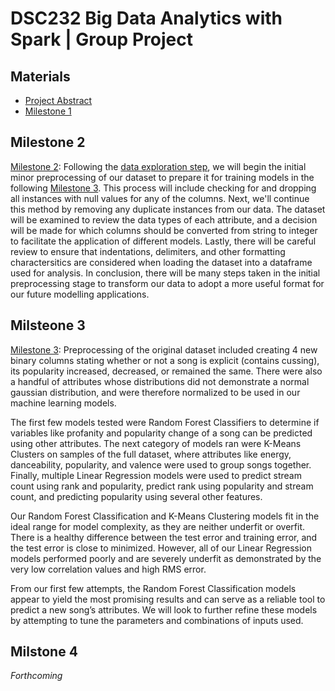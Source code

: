 # DSC232 Big Data Analytics with Spark | Group Project

## Materials
- [Project Abstract](https://github.com/ntd002/DSC232/blob/Milestone1/Spotify%20Audio%20Data%20Abstract.pdf)
- [Milestone 1](https://github.com/ntd002/DSC232/tree/Milestone1)

## Milestone 2
[Milestone 2](https://github.com/ntd002/DSC232/tree/Milestone2): Following the [data exploration step](https://github.com/ntd002/DSC232/tree/Milestone1), we will begin the initial minor preprocessing of our dataset to prepare it for training models in the following [Milestone 3](https://github.com/ntd002/DSC232/tree/Milestone3). This process will include checking for and dropping all instances with null values for any of the columns. Next, we'll continue this method by removing any duplicate instances from our data. The dataset will be examined to review the data types of each attribute, and a decision will be made for which columns should be converted from string to integer to facilitate the application of different models. Lastly, there will be careful review to ensure that indentations, delimiters, and other formatting charactersitics are considered when loading the dataset into a dataframe used for analysis. In conclusion, there will be many steps taken in the initial preprocessing stage to transform our data to adopt a more useful format for our future modelling applications.

## Milsteone 3
[Milestone 3](https://github.com/ntd002/DSC232/tree/Milestone3): Preprocessing of the original dataset included creating 4 new binary columns stating whether or not a song is explicit (contains cussing), its popularity increased, decreased, or remained the same. There were also a handful of attributes whose distributions did not demonstrate a normal gaussian distribution, and were therefore normalized to be used in our machine learning models.

The first few models tested were Random Forest Classifiers to determine if variables like profanity and popularity change of a song can be predicted using other attributes. The next category of models ran were K-Means Clusters on samples of the full dataset, where attributes like energy, danceability, popularity, and valence were used to group songs together. Finally, multiple Linear Regression models were used to predict stream count using rank and popularity, predict rank using popularity and stream count, and predicting popularity using several other features.

Our Random Forest Classification and K-Means Clustering models fit in the ideal range for model complexity, as they are neither underfit or overfit. There is a healthy difference between the test error and training error, and the test error is close to minimized. However, all of our Linear Regression models performed poorly and are severely underfit as demonstrated by the very low correlation values and high RMS error.

From our first few attempts, the Random Forest Classification models appear to yield the most promising results and can serve as a reliable tool to predict a new song’s attributes. We will look to further refine these models by attempting to tune the parameters and combinations of inputs used.

## Milstone 4
*Forthcoming*
